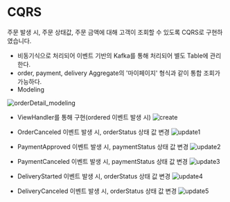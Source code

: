 # CQRS

주문 발생 시, 주문 상태값, 주문 금액에 대해 고객이 조회할 수 있도록 CQRS로 구현하였습니다.
- 비동기식으로 처리되어 이벤트 기반의 Kafka를 통해 처리되어 별도 Table에 관리한다.
- order, payment, delivery Aggregate의 '마이페이지' 형식과 같이 통합 조회가 가능하다.
- Modeling

![orderDetail_modeling](https://user-images.githubusercontent.com/11211944/168709433-11239a86-4a5b-4540-a3f1-e5a7a7bbb3f1.PNG)

- ViewHandler를 통해 구현(ordered 이벤트 발생 시)
 ![create](https://user-images.githubusercontent.com/11211944/168711238-ecb228dc-6ccd-4af9-ac58-93a9c3ffb99d.PNG)

- OrderCanceled 이벤트 발생 시, orderStatus 상태 값 변경
![update1](https://user-images.githubusercontent.com/11211944/168711242-b665664d-afec-474d-808b-2d6dc9cd5513.PNG)

- PaymentApproved 이벤트 발생 시, paymentStatus 상태 값 변경
![update2](https://user-images.githubusercontent.com/11211944/168711247-04cd6218-0a4f-48b3-8503-334d82e5b4e6.PNG)

- PaymentCanceled 이벤트 발생 시, paymentStatus 상태 값 변경
![update3](https://user-images.githubusercontent.com/11211944/168711252-0028b8d4-7a4f-4d31-bec9-4dd93ea2761c.PNG)

- DeliveryStarted 이벤트 발생 시, orderStatus 상태 값 변경
![update4](https://user-images.githubusercontent.com/11211944/168711258-96ed0aab-291b-4671-bb5a-627f8aec144c.PNG)

- DeliveryCanceled 이벤트 발생 시, orderStatus 상태 값 변경
![update5](https://user-images.githubusercontent.com/11211944/168711224-288a0300-9344-4215-ae2f-70119cf47d0d.PNG)
